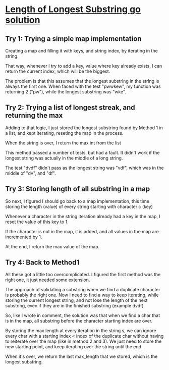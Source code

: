 # [Length of Longest Substring go solution](https://leetcode.com/problems/longest-substring-without-repeating-characters)
  
## Try 1: Trying a simple map implementation

Creating a map and filling it with keys, and string index, by iterating in the string.

That way, whenever I try to add a key, value where key already exists, I can return the current index, which will be the biggest.

The problem is that this assumes that the longest substring in the string is always the first one. When faced with the test "pwwkew", my function was returning 2 ("pw"), while the longest substring was "wke".

## Try 2: Trying a list of longest streak, and returning the max

Adding to that logic, I just stored the longest substring found by Method 1 in a list, and kept iterating, reseting the map in the process.

When the string is over, I return the max int from the list

This method passed a number of tests, but had a fault. It didn't work if the longest string was actually in the middle of a long string.

The test "dvdf" didn't pass as the longest string was "vdf", which was in the middle of "dv", and "df".

## Try 3: Storing length of all substring in a map

So next, I figured I should go back to a map implementation, this time storing the length (value) of every string starting with character c (key)

Whenever a character in the string iteration already had a key in the map, I reset the value of this key to 1.

If the character is not in the map, it is added, and all values in the map are incremented by 1.

At the end, I return the max value of the map.

## Try 4: Back to Method1

All these got a little too overcomplicated. I figured the first method was the right one, it just needed some extension.

The approach of validating a substring when we find a duplicate character is probably the right one. Now I need to find a way to keep iterating, while storing the current longest string, and not lose the length of the next substring, even if 
they are in the finished substring (example dvdf)

So, like I wrote in comment, the solution was that when we find a char that is in the map, all substring before the character starting index are over.

By storing the max length at every iteration in the string s, we can ignore every char with a starting index < index of the duplicate char without having to
reiterate over the map (like in method 2 and 3). We just need to store the new starting point, and keep iterating over the string until the end.

When it's over, we return the last max_length that we stored, which is the longest substring.